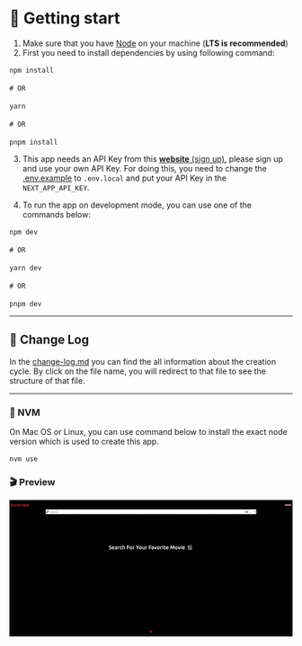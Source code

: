 # 🔌 Getting start
1. Make sure that you have [Node](https://nodejs.org/) on your machine (**LTS is recommended**)
2. First you need to install dependencies by using following command:
```shell
npm install

# OR

yarn

# OR

pnpm install
```
3. This app needs an API Key from this [**website** (sign up)](http://www.omdbapi.com/apikey.aspx), please sign up and use your own API Key. For doing this, you need
   to change the [.env.example](./.env.example) to `.env.local` and put your API Key in the `NEXT_APP_API_KEY`.


4. To run the app on development mode, you can use one of the commands below:
```shell
npm dev

# OR

yarn dev

# OR

pnpm dev
```
---
## 📝 Change Log
In the [change-log.md](./change-log.md) you can find the all information about the creation cycle. By click
on the file name, you will redirect to that file to see the structure of that file.

---
### 🚩 NVM
On Mac OS or Linux, you can use command below to install the exact node version which is used to create this app.
```shell
nvm use
```
### 🎬 Preview
![Showtime Preview](./src/assets/showtime-preview.gif)
